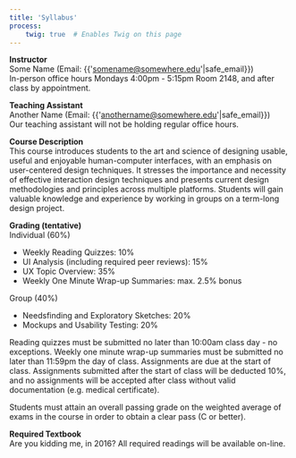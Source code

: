 ```yaml
---
title: 'Syllabus'
process:
    twig: true  # Enables Twig on this page
---
```

**Instructor**  
Some Name (Email: {{'somename@somewhere.edu'|safe_email}})    
In-person office hours Mondays 4:00pm - 5:15pm Room 2148, and after class by appointment.  

**Teaching Assistant**  
Another Name (Email: {{'anothername@somewhere.edu'|safe_email}})  
Our teaching assistant will not be holding regular office hours.  

**Course Description**  
This course introduces students to the art and science of designing usable, useful and enjoyable human-computer interfaces, with an emphasis on user-centered design techniques. It stresses the importance and necessity of effective interaction design techniques and presents current design methodologies and principles across multiple platforms. Students will gain valuable knowledge and experience by working in groups on a term-long design project.  

**Grading (tentative)**  
Individual (60%)  
* Weekly Reading Quizzes: 10%  
* UI Analysis (including required peer reviews): 15%  
* UX Topic Overview: 35%  
* Weekly One Minute Wrap-up Summaries: max. 2.5% bonus  

Group (40%)  
* Needsfinding and Exploratory Sketches: 20%  
* Mockups and Usability Testing: 20%  

Reading quizzes must be submitted no later than 10:00am class day - no exceptions. Weekly one minute wrap-up summaries must be submitted no later than 11:59pm the day of class. Assignments are due at the start of class. Assignments submitted after the start of class will be deducted 10%, and no assignments will be accepted after class without valid documentation (e.g. medical certificate).  

Students must attain an overall passing grade on the weighted average of exams in the course in order to obtain a clear pass (C or better).  

**Required Textbook**  
Are you kidding me, in 2016? All required readings will be available on-line.
